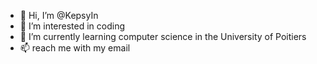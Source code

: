 - 👋 Hi, I’m @KepsyIn
- 👀 I’m interested in coding
- 🌱 I’m currently learning computer science in the University of Poitiers
- 📫 reach me with my email

<!---
KepsyIn/KepsyIn is a ✨ special ✨ repository because its `README.md` (this file) appears on your GitHub profile.
You can click the Preview link to take a look at your changes.
--->
